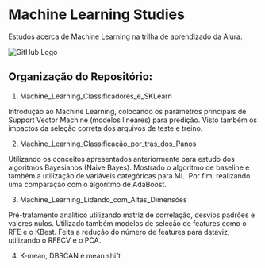# Machine Learning Studies

Estudos acerca de Machine Learning na trilha de aprendizado da Alura.

![GitHub Logo](https://encrypted-tbn0.gstatic.com/images?q=tbn:ANd9GcRl5Xu-T4-nc9bxvkM4n2o8a_KUFJBVbYXnNQ&usqp=CAU)

## Organização do Repositório:

1. Machine_Learning_Classificadores_e_SKLearn

Introdução ao Machine Learning, colocando os parâmetros principais de Support Vector Machine (modelos lineares) para predição. Visto também os impactos da seleção correta dos arquivos de teste e treino.

2. Machine_Learning_Classificação_por_trás_dos_Panos

Utilizando os conceitos apresentados anteriormente para estudo dos algoritmos Bayesianos (Naive Bayes). Mostrado o algoritmo de baseline e também a utilização de variáveis categóricas para ML. Por fim, realizando uma comparação com o algoritmo de AdaBoost.

3. Machine_Learning_Lidando_com_Altas_Dimensões

Pré-tratamento analítico utilizando matriz de correlação, desvios padrões e valores nulos. Utilizado também modelos de seleção de features como o RFE e o KBest. Feita a redução do número de features para dataviz, utilizando o RFECV e o PCA.

4. K-mean, DBSCAN e mean shift